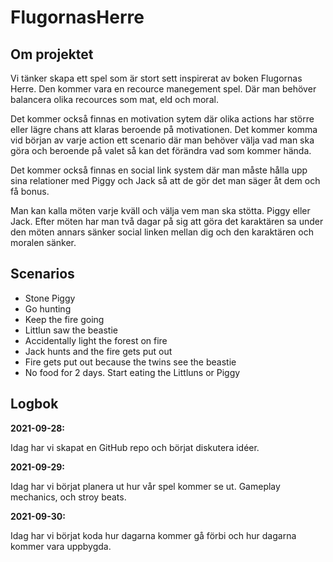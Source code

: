 # FlugornasHerre

## Om projektet

Vi tänker skapa ett spel som är stort sett inspirerat av boken Flugornas Herre.
Den kommer vara en recource manegement spel. Där man behöver balancera olika recources som mat, eld och moral.  

Det kommer också finnas en motivation sytem  där olika actions har större eller lägre chans att klaras beroende på motivationen. Det kommer komma vid början av varje action ett scenario där man behöver välja vad man ska göra och beroende på valet så kan det förändra vad som kommer hända.  

Det kommer också finnas en social link system där man måste hålla upp sina relationer med Piggy och Jack så att de gör det man säger åt dem och få bonus.

Man kan kalla möten varje kväll och välja vem man ska stötta. Piggy eller Jack.
Efter möten har man två dagar på sig att göra det karaktären sa under den möten annars sänker social linken mellan dig och den karaktären och moralen sänker.  

## Scenarios

- Stone Piggy
- Go hunting  
- Keep the fire going  
- Littlun saw the beastie
- Accidentally light the forest on fire
- Jack hunts and the fire gets put out
- Fire gets put out because the twins see the beastie
- No food for 2 days. Start eating the Littluns or Piggy

## Logbok

__2021-09-28:__

Idag har vi skapat en GitHub repo och börjat diskutera idéer.

__2021-09-29:__

Idag har vi börjat planera ut hur vår spel kommer se ut. Gameplay mechanics, och stroy beats.

__2021-09-30:__

Idag har vi börjat koda hur dagarna kommer gå förbi och hur dagarna kommer vara uppbygda.
